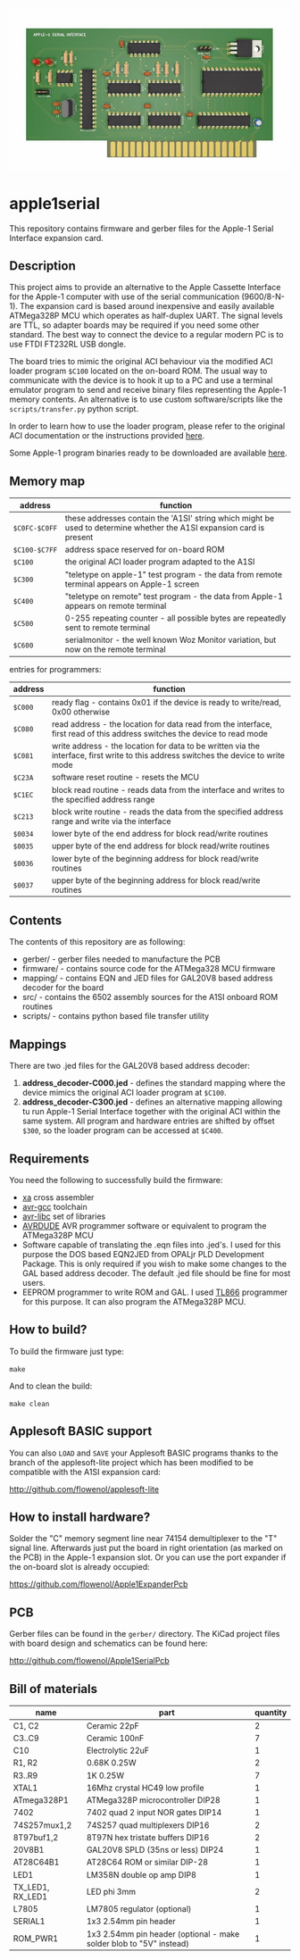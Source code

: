 ![apple1serial](/apple1serial.jpg)

# apple1serial

This repository contains firmware and gerber files for the Apple-1 Serial Interface expansion card.

## Description

This project aims to provide an alternative to the Apple Cassette Interface for the Apple-1 computer with use of the serial
communication (9600/8-N-1). The expansion card is based around inexpensive and easily available ATMega328P MCU which operates
as half-duplex UART. The signal levels are TTL, so adapter boards may be required if you need some other standard. The best way
to connect the device to a regular modern PC is to use FTDI FT232RL USB dongle.

The board tries to mimic the original ACI behaviour via the modified ACI loader program `$C100` located on the on-board ROM.
The usual way to communicate with the device is to hook it up to a PC and use a terminal emulator program to send and
receive binary files representing the Apple-1 memory contents. An alternative is to use custom software/scripts like the
`scripts/transfer.py` python script.

In order to learn how to use the loader program, please refer to the original ACI documentation or the instructions provided [here](https://www.sbprojects.net/projects/apple1/aci.php).

Some Apple-1 program binaries ready to be downloaded are available [here](https://drive.google.com/file/d/1G0ycKSszlr45RE8Rp6eW-0qxz4MS9qDN/view?usp=sharing).

## Memory map

| address | function |
| --- | --- |
| `$C0FC-$C0FF` | these addresses contain the 'A1SI' string which might be used to determine whether the A1SI expansion card is present |
| `$C100-$C7FF` | address space reserved for on-board ROM |
| `$C100` | the original ACI loader program adapted to the A1SI |
| `$C300` | "teletype on apple-1" test program - the data from remote terminal appears on Apple-1 screen |
| `$C400` | "teletype on remote" test program - the data from Apple-1 appears on remote terminal |
| `$C500` | 0-255 repeating counter - all possible bytes are repeatedly sent to remote terminal |
| `$C600` | serialmonitor - the well known Woz Monitor variation, but now on the remote terminal |

entries for programmers:

| address | function |
| --- | --- |
| `$C000` | ready flag - contains 0x01 if the device is ready to write/read, 0x00 otherwise |
| `$C080` | read address - the location for data read from the interface, first read of this address switches the device to read mode |
| `$C081` | write address - the location for data to be written via the interface, first write to this address switches the device to write mode |
| `$C23A` | software reset routine - resets the MCU |
| `$C1EC` | block read routine - reads data from the interface and writes to the specified address range |
| `$C213` | block write routine - reads the data from the specified address range and write via the interface |
| `$0034` | lower byte of the end address for block read/write routines |
| `$0035` | upper byte of the end address for block read/write routines |
| `$0036` | lower byte of the beginning address for block read/write routines |
| `$0037` | upper byte of the beginning address for block read/write routines |

## Contents

The contents of this repository are as following:

* gerber/ - gerber files needed to manufacture the PCB
* firmware/ - contains source code for the ATMega328 MCU firmware
* mapping/ - contains EQN and JED files for GAL20V8 based address decoder for the board
* src/ - contains the 6502 assembly sources for the A1SI onboard ROM routines
* scripts/ - contains python based file transfer utility

## Mappings

There are two .jed files for the GAL20V8 based address decoder:

1. **address_decoder-C000.jed** - defines the standard mapping where the device mimics the original ACI loader program at `$C100`.
2. **address_decoder-C300.jed** - defines an alternative mapping allowing tu run Apple-1 Serial Interface together with the original ACI within the same system.
All program and hardware entries are shifted by offset `$300`, so the loader program can be accessed at `$C400`.



## Requirements

You need the following to successfully build the firmware:

* [xa](https://www.floodgap.com/retrotech/xa/) cross assembler
* [avr-gcc](https://gcc.gnu.org/wiki/avr-gcc) toolchain
* [avr-libc](https://www.nongnu.org/avr-libc/) set of libraries
* [AVRDUDE](https://www.nongnu.org/avrdude/) AVR programmer software or equivalent to program the ATMega328P MCU
* Software capable of translating the .eqn files into .jed's. I used for this purpose the DOS based EQN2JED from OPALjr PLD Development Package. This is only required if you wish to make some changes to the GAL based address decoder. The default .jed file should be fine for most users.
* EEPROM programmer to write ROM and GAL. I used [TL866](http://autoelectric.cn/EN/TL866_main.html) programmer for this purpose. It can also program the ATMega328P MCU.

## How to build?

To build the firmware just type:

`make`

And to clean the build:

`make clean`

## Applesoft BASIC support

You can also `LOAD` and `SAVE` your Applesoft BASIC programs thanks to the branch of the
applesoft-lite project which has been modified to be compatible with the A1SI expansion card:

http://github.com/flowenol/applesoft-lite

## How to install hardware?

Solder the "C" memory segment line near 74154 demultiplexer to the "T" signal line.
Afterwards just put the board in right orientation (as marked on the PCB) in the Apple-1 expansion slot.
Or you can use the port expander if the on-board slot is already occupied:

https://github.com/flowenol/Apple1ExpanderPcb

## PCB

Gerber files can be found in the `gerber/` directory.
The KiCad project files with board design and schematics can be found here:

http://github.com/flowenol/Apple1SerialPcb


## Bill of materials

| name | part | quantity |
| --- | --- | --- |
| C1, C2  | Ceramic 22pF  | 2 |
| C3..C9  | Ceramic 100nF | 7 |
| C10     | Electrolytic 22uF | 1 |
| R1, R2  | 0.68K 0.25W    | 2 |
| R3..R9  | 1K 0.25W       | 7 |
| XTAL1   | 16Mhz crystal HC49 low profile | 1 |
| ATmega328P1 | ATMega328P microcontroller DIP28 | 1 |
| 7402 | 7402 quad 2 input NOR gates DIP14 | 1 |
| 74S257mux1,2 | 74S257 quad multiplexers DIP16 | 2 |
| 8T97buf1,2   | 8T97N hex tristate buffers DIP16 | 2 |
| 20V8B1  | GAL20V8 SPLD (35ns or less) DIP24 | 1 |
| AT28C64B1 | AT28C64 ROM or similar DIP-28 | 1 |
| LED1 | LM358N double op amp DIP8 | 1 |
| TX_LED1, RX_LED1 | LED phi 3mm | 2 |
| L7805 | LM7805 regulator (optional) | 1 |
| SERIAL1 | 1x3 2.54mm pin header | 1 |
| ROM_PWR1| 1x3 2.54mm pin header (optional -  make solder blob to "5V" instead) | 1 |
